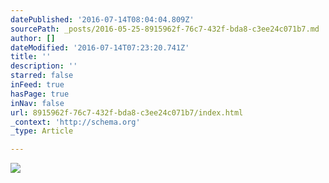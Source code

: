```yaml
---
datePublished: '2016-07-14T08:04:04.809Z'
sourcePath: _posts/2016-05-25-8915962f-76c7-432f-bda8-c3ee24c071b7.md
author: []
dateModified: '2016-07-14T07:23:20.741Z'
title: ''
description: ''
starred: false
inFeed: true
hasPage: true
inNav: false
url: 8915962f-76c7-432f-bda8-c3ee24c071b7/index.html
_context: 'http://schema.org'
_type: Article

---
```

![](https://s3-us-west-2.amazonaws.com/the-grid-img/p/34f6d6358a7940ce31a11653dfe9d96d527b6d49.jpg)